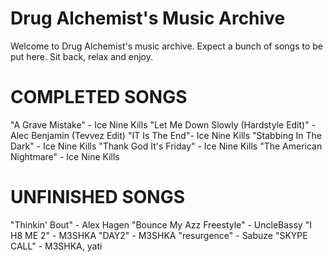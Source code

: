 # Drug Alchemist's Music Archive

Welcome to Drug Alchemist's music archive. Expect a bunch of songs to be put here. Sit back, relax and enjoy.

# COMPLETED SONGS

"A Grave Mistake" - Ice Nine Kills
"Let Me Down Slowly (Hardstyle Edit)" - Alec Benjamin (Tevvez Edit)
"IT Is The End"- Ice Nine Kills
"Stabbing In The Dark" - Ice Nine Kills
"Thank God It's Friday" - Ice Nine Kills
"The American Nightmare" - Ice Nine Kills

# UNFINISHED SONGS

"Thinkin' Bout" - Alex Hagen
"Bounce My Azz Freestyle" - UncleBassy
"I H8 ME 2" - M3SHKA
"DAY2" - M3SHKA
"resurgence" - Sabuze
"SKYPE CALL" - M3SHKA, yati
